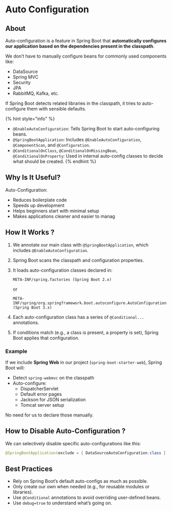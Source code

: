# Auto Configuration

## About

Auto-configuration is a feature in Spring Boot that **automatically configures our application based on the dependencies present in the classpath**.

We don’t have to manually configure beans for commonly used components like:

* DataSource
* Spring MVC
* Security
* JPA
* RabbitMQ, Kafka, etc.

If Spring Boot detects related libraries in the classpath, it tries to auto-configure them with sensible defaults.

{% hint style="info" %}
* `@EnableAutoConfiguration`: Tells Spring Boot to start auto-configuring beans.
* `@SpringBootApplication`: Includes `@EnableAutoConfiguration`, `@ComponentScan`, and `@Configuration`.
* `@ConditionalOnClass`, `@ConditionalOnMissingBean`, `@ConditionalOnProperty`: Used in internal auto-config classes to decide what should be created.
{% endhint %}

## Why Is It Useful?

Auto-Configuration:

* Reduces boilerplate code
* Speeds up development
* Helps beginners start with minimal setup
* Makes applications cleaner and easier to manag

## How It Works ?

1. We annotate our main class with `@SpringBootApplication`, which includes `@EnableAutoConfiguration`.
2. Spring Boot scans the classpath and configuration properties.
3.  It loads auto-configuration classes declared in:

    ```
    META-INF/spring.factories (Spring Boot 2.x)
    ```

    or

    ```
    META-INF/spring/org.springframework.boot.autoconfigure.AutoConfiguration.imports (Spring Boot 3.x)
    ```
4. Each auto-configuration class has a series of `@Conditional...` annotations.
5. If conditions match (e.g., a class is present, a property is set), Spring Boot applies that configuration.

### Example

If we include **Spring Web** in our project (`spring-boot-starter-web`), Spring Boot will:

* Detect `spring-webmvc` on the classpath
* Auto-configure:
  * DispatcherServlet
  * Default error pages
  * Jackson for JSON serialization
  * Tomcat server setup

No need for us to declare those manually.

## How to Disable Auto-Configuration ?

We can selectively disable specific auto-configurations like this:

```java
@SpringBootApplication(exclude = { DataSourceAutoConfiguration.class })
```

## Best Practices

* Rely on Spring Boot’s default auto-configs as much as possible.
* Only create our own when needed (e.g., for reusable modules or libraries).
* Use `@Conditional` annotations to avoid overriding user-defined beans.
* Use `debug=true` to understand what’s going on.
